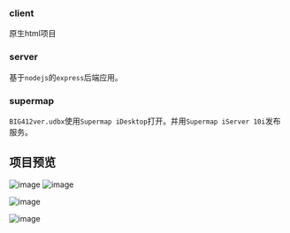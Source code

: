 ### client
原生html项目
### server
基于```nodejs```的```express```后端应用。
### supermap
```BIG412ver.udbx```使用```Supermap iDesktop```打开。并用```Supermap iServer 10i```发布服务。

## 项目预览
![image](https://github.com/user-attachments/assets/95e74955-3b76-47b1-b4dc-c062866e9aaa)
![image](https://github.com/user-attachments/assets/d3aca0cf-a85d-4acf-a2ac-c6d282b0b9a4)

![image](https://github.com/user-attachments/assets/81219f4f-0106-4401-8db7-c1db24624fcf)

![image](https://github.com/user-attachments/assets/148899e9-cd1e-45a5-8e10-754728371dae)
